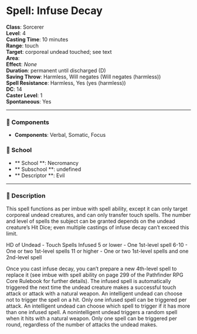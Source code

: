 
# Spell: Infuse Decay
**Class**: Sorcerer  
**Level**: 4  
**Casting Time**: 10 minutes  
**Range**: touch  
**Target**: corporeal undead touched; see text  
**Area**:   
**Effect**: _None_  
**Duration**: permanent until discharged (D)  
**Saving Throw**: Harmless, Will negates (Will negates (harmless))  
**Spell Resistance**: Harmless, Yes (yes (harmless))  
**DC**: 14  
**Caster Level**: 1  
**Spontaneous**: Yes

---

### 🔮 Components
- **Components**: Verbal, Somatic, Focus

### 🏫 School
- ** School **: Necromancy
- ** Subschool **: undefined
- ** Descriptor **: Evil
---

### 📜 Description
This spell functions as per imbue with spell ability, except it can only target corporeal undead creatures, and can only transfer touch spells. The number and level of spells the subject can be granted depends on the undead creature’s Hit Dice; even multiple castings of infuse decay can’t exceed this limit.

  HD of Undead - Touch Spells Infused
  5 or lower - One 1st-level spell
  6-10 - One or two 1st-level spells
  11 or higher - One or two 1st-level spells and one 2nd-level spell

Once you cast infuse decay, you can’t prepare a new 4th-level spell to replace it (see imbue with spell ability on page 299 of the Pathfinder RPG Core Rulebook for further details). The infused spell is automatically triggered the next time the undead creature makes a successful touch attack or attack with a natural weapon. An intelligent undead can choose not to trigger the spell on a hit. Only one infused spell can be triggered per attack. An intelligent undead can choose which spell to trigger if it has more than one infused spell. A nonintelligent undead triggers a random spell when it hits with a natural weapon. Only one spell can be triggered per round, regardless of the number of attacks the undead makes.
